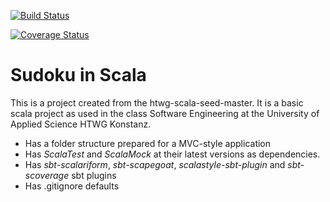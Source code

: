 [![Build Status](https://www.travis-ci.org/MisterShoh/htwg.se.dogGame.svg?branch=master)](https://www.travis-ci.org/MisterShoh/htwg.se.dogGame)




[![Coverage Status](https://coveralls.io/repos/github/markoboger/de.htwg.se.SudokuInScala/badge.svg?branch=master)](https://coveralls.io/github/markoboger/de.htwg.se.SudokuInScala?branch=master)


Sudoku in Scala
=========================

This is a project created from the htwg-scala-seed-master. It is a basic scala project as used in the
class Software Engineering at the University of Applied Science HTWG Konstanz.

* Has a folder structure prepared for a MVC-style application
* Has *ScalaTest* and *ScalaMock* at their latest versions as dependencies.
* Has *sbt-scalariform*, *sbt-scapegoat*, *scalastyle-sbt-plugin* and *sbt-scoverage* sbt plugins
* Has .gitignore defaults
